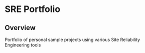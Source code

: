 # SRE Portfolio
## Overview
Portfolio of personal sample projects using various Site Reliability Engineering tools